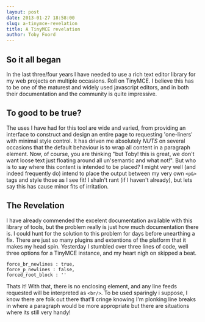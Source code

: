 ```yaml
---
layout: post
date: 2013-01-27 18:58:00
slug: a-tinymce-revelation
title: A TinyMCE revelation
author: Toby Foord
---
```


So it all began
---

In the last three/four years I have needed to use a rich text editor library for my web projects on multiple occasions. Roll on TinyMCE. I believe this has to be one of the maturest and widely used javascript editors, and in both their documentation and the community is quite impressive.

To good to be true?
---
The uses I have had for this tool are wide and varied, from providing an interface to construct and design an entire page to requesting 'one-liners' with minimal style control. It has driven me absolutely _NUTS_ on several occasions that the default behaviour is to wrap all content in a paragraph element. Now, of course, you are thinking "but Toby! this is great, we don't want loose text just floating around all un'semantic and what not!". But who is to say where this content is intended to be placed? I might very well (and indeed frequently do) intend to place the output between my very own `<p&>` tags and style those as I see fit! I shaln't rant (if I haven't already), but lets say this has cause minor fits of irritation.

The Revelation
---
I have already commended the excelent documentation available with this library of tools, but the problem really is just how much documentation there is. I could hunt for the solution to this problem for days before unearthing a fix. There are just so many plugins and extentions of the platform that it makes my head spin.
Yesterday I stumbled over three lines of code, well three options for a TinyMCE instance, and my heart nigh on skipped a beat.


	force_br_newlines : true,
	force_p_newlines : false,
	forced_root_block : ''


Thats it! With that, there is no enclosing element, and any line feeds requested will be interpreted as `<br/>`. To be used sparingly i suppose, I know there are folk out there that'll cringe knowing I'm plonking line breaks in where a paragraph would be more appropriate but there are situations where its still very handy!
